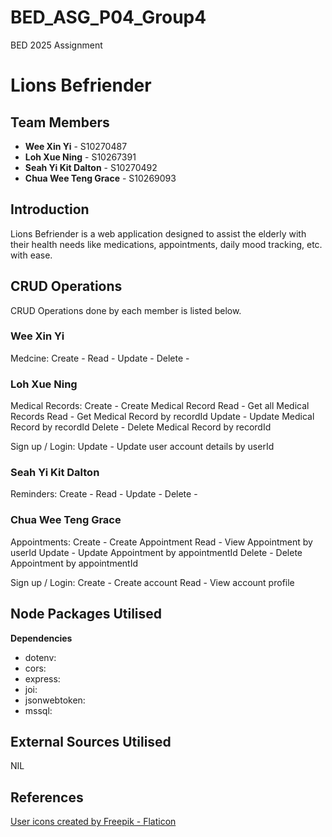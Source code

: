 # BED_ASG_P04_Group4
BED 2025 Assignment

# Lions Befriender

## Team Members
- **Wee Xin Yi** - S10270487
- **Loh Xue Ning** - S10267391
- **Seah Yi Kit Dalton** - S10270492
- **Chua Wee Teng Grace** - S10269093

## Introduction
Lions Befriender is a web application designed to assist the elderly with their health needs like medications, appointments, daily mood tracking, etc. with ease.

## CRUD Operations
CRUD Operations done by each member is listed below.

### Wee Xin Yi
Medcine:
Create - 
Read - 
Update - 
Delete - 

### Loh Xue Ning
Medical Records:
Create - Create Medical Record
Read - Get all Medical Records
Read - Get Medical Record by recordId
Update - Update Medical Record by recordId
Delete - Delete Medical Record by recordId

Sign up / Login:
Update - Update user account details by userId

### Seah Yi Kit Dalton
Reminders:
Create - 
Read - 
Update - 
Delete - 

### Chua Wee Teng Grace
Appointments:
Create - Create Appointment
Read - View Appointment by userId
Update - Update Appointment by appointmentId
Delete - Delete Appointment by appointmentId

Sign up / Login:
Create - Create account
Read - View account profile

## Node Packages Utilised
**Dependencies**
- dotenv:
- cors:
- express:
- joi:
- jsonwebtoken:
- mssql:

## External Sources Utilised
NIL

## References
<a href="https://www.flaticon.com/free-icons/user" title="user icons">User icons created by Freepik - Flaticon</a>